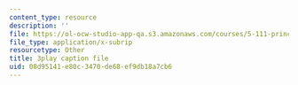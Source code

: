 ```yaml
---
content_type: resource
description: ''
file: https://ol-ocw-studio-app-qa.s3.amazonaws.com/courses/5-111-principles-of-chemical-science-fall-2008/08d95141e80c3470de68ef9db18a7cb6_I3g7KRIvQPI.srt
file_type: application/x-subrip
resourcetype: Other
title: 3play caption file
uid: 08d95141-e80c-3470-de68-ef9db18a7cb6
---
```

